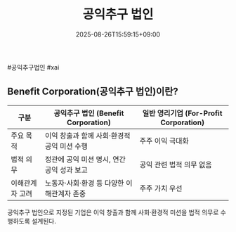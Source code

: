 ﻿---
title: "공익추구 법인"
date: 2025-08-26T15:59:15+09:00
lastmod: 2025-08-26T15:59:15+09:00
type: docs
sidebar:
  open: true
weight: 2
---
<div style="display:none">
  <meta property="article:published_time" content="2025-08-26T06:59:15Z" />
  <meta property="article:modified_time" content="2025-08-26T06:59:15Z" />
</div>
#공익추구법인 #xai

## **Benefit Corporation(공익추구 법인)이란?**

|구분|공익추구 법인 (Benefit Corporation)|일반 영리기업 (For-Profit Corporation)|
|---|---|---|
|주요 목적|이익 창출과 함께 사회·환경적 공익 미션 수행|주주 이익 극대화|
|법적 의무|정관에 공익 미션 명시, 연간 공익 성과 보고|공익 관련 법적 의무 없음|
|이해관계자 고려|노동자·사회·환경 등 다양한 이해관계자 존중|주주 가치 우선|

공익추구 법인으로 지정된 기업은 이익 창출과 함께 사회·환경적 미션을 법적 의무로 수행하도록 설계된다.
